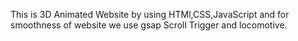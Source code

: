 This is 3D Animated Website by using HTMl,CSS,JavaScript and for smoothness of website we use gsap Scroll Trigger and locomotive.
